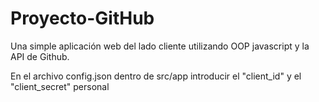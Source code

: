 # Proyecto-GitHub
Una simple aplicación web del lado cliente utilizando OOP javascript y la API de Github.

En el archivo config.json dentro de src/app introducir el "client_id" y el "client_secret" personal
